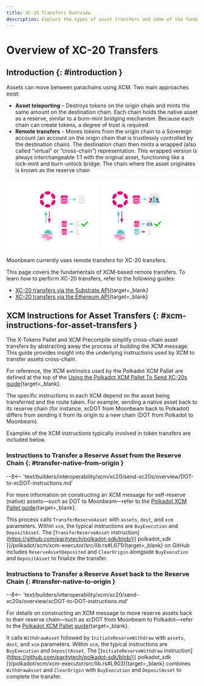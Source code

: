 ```yaml
---
title: XC-20 Transfers Overview
description: Explore the types of asset transfers and some of the fundamentals of remote asset transfers via XCM, including the XCM instructions for asset transfers.
---
```


# Overview of XC-20 Transfers

## Introduction {: #introduction }

Assets can move between parachains using XCM. Two main approaches exist:

- **Asset teleporting** – Destroys tokens on the origin chain and mints the same amount on the destination chain. Each chain holds the native asset as a reserve, similar to a burn-mint bridging mechanism. Because each chain can create tokens, a degree of trust is required
- **Remote transfers** – Moves tokens from the origin chain to a Sovereign account (an account on the origin chain that is trustlessly controlled by the destination chain). The destination chain then mints a wrapped (also called “virtual” or “cross-chain”) representation. This wrapped version is always interchangeable 1:1 with the original asset, functioning like a lock-mint and burn-unlock bridge. The chain where the asset originates is known as the reserve chain

![Asset Teleporting and Remote Transfers](/images/builders/interoperability/xcm/xc20/send-xc20s/overview/overview-1.webp)

Moonbeam currently uses remote transfers for XC-20 transfers.

This page covers the fundamentals of XCM-based remote transfers. To learn how to perform XC-20 transfers, refer to the following guides:

- [XC-20 transfers via the Substrate API](/builders/interoperability/xcm/xc20/send-xc20s/xcm-pallet/){target=\_blank}
- [XC-20 transfers via the Ethereum API](/builders/interoperability/xcm/xc20/send-xc20s/xtokens-precompile/){target=\_blank}

## XCM Instructions for Asset Transfers {: #xcm-instructions-for-asset-transfers }

The X-Tokens Pallet and XCM Precompile simplify cross-chain asset transfers by abstracting away the process of building the XCM message. This guide provides insight into the underlying instructions used by XCM to transfer assets cross-chain.

For reference, the XCM extrinsics used by the Polkadot XCM Pallet are defined at the top of the [Using the Polkadot XCM Pallet To Send XC-20s guide](/builders/interoperability/xcm/xc20/send-xc20s/xcm-pallet/){target=_blank}.

The specific instructions in each XCM depend on the asset being transferred and the route taken. For example, sending a native asset back to its reserve chain (for instance, xcDOT from Moonbeam back to Polkadot) differs from sending it from its origin to a new chain (DOT from Polkadot to Moonbeam).

Examples of the XCM instructions typically involved in token transfers are included below.

### Instructions to Transfer a Reserve Asset from the Reserve Chain {: #transfer-native-from-origin }

--8<-- 'text/builders/interoperability/xcm/xc20/send-xc20s/overview/DOT-to-xcDOT-instructions.md'

For more information on constructing an XCM message for self-reserve (native) assets—such as DOT to Moonbeam—refer to the [Polkadot XCM Pallet guide](https://docs.moonbeam.network/builders/interoperability/xcm/xc20/send-xc20s/xcm-pallet/){target=_blank}.

This process calls `TransferReserveAsset` with `assets`, `dest`, and `xcm` parameters. Within `xcm`, the typical instructions are `BuyExecution` and `DepositAsset`. The [`TransferReserveAsset` instruction](https://github.com/paritytech/polkadot-sdk/blob/{{ polkadot_sdk }}/polkadot/xcm/xcm-executor/src/lib.rs#L671){target=_blank} on GitHub includes `ReserveAssetDeposited` and `ClearOrigin` alongside `BuyExecution` and `DepositAsset` to finalize the transfer.

### Instructions to Transfer a Reserve Asset back to the Reserve Chain {: #transfer-native-to-origin }

--8<-- 'text/builders/interoperability/xcm/xc20/send-xc20s/overview/xcDOT-to-DOT-instructions.md'

For details on constructing an XCM message to move reserve assets back to their reserve chain—such as xcDOT from Moonbeam to Polkadot—refer to the [Polkadot XCM Pallet guide](/builders/interoperability/xcm/xc20/send-xc20s/xcm-pallet/){target=\_blank}.

It calls `WithdrawAsset` followed by `InitiateReserveWithdraw` with `assets`, `dest`, and `xcm` parameters. Within `xcm`, the typical instructions are `BuyExecution` and `DepositAsset`. The [`InitiateReserveWithdraw` instruction](https://github.com/paritytech/polkadot-sdk/blob/{{ polkadot_sdk }}/polkadot/xcm/xcm-executor/src/lib.rs#L903){target=_blank} combines `WithdrawAsset` and `ClearOrigin` with `BuyExecution` and `DepositAsset` to complete the transfer.

